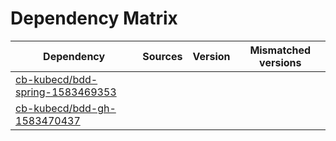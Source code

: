 # Dependency Matrix

Dependency | Sources | Version | Mismatched versions
---------- | ------- | ------- | -------------------
[cb-kubecd/bdd-spring-1583469353](https://github.com/cb-kubecd/bdd-spring-1583469353.git) |  | []() | 
[cb-kubecd/bdd-gh-1583470437](https://github.com/cb-kubecd/bdd-gh-1583470437.git) |  | []() | 
